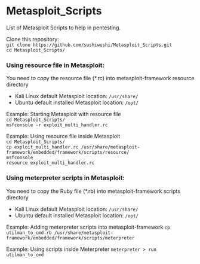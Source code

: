# Metasploit_Scripts
List of Metasploit Scripts to help in pentesting.
  
Clone this repository:  
`git clone https://github.com/sushiwushi/Metasploit_Scripts.git`     
`cd Metasploit_Scripts/`
  
### Using resource file in Metasploit:  
You need to copy the resource file (*.rc) into metasploit-framework resource directory
- Kali Linux default Metasploit location: `/usr/share/`  
- Ubuntu default installed Metasploit location: `/opt/`  
   
Example: Starting Metasploit with resource file  
`cd Metasploit_Scripts/`  
`msfconsole -r exploit_multi_handler.rc`  
  
Example: Using resource file inside Metasploit  
`cd Metasploit_Scripts/`  
`cp exploit_multi_handler.rc /usr/share/metasploit-framework/embedded/framework/scripts/resource/`   
`msfconsole`  
`resource exploit_multi_handler.rc`  

### Using meterpreter scripts in Metasploit:  
You need to copy the Ruby file (*.rb) into metasploit-framework scripts directory
- Kali Linux default Metasploit location: `/usr/share/`  
- Ubuntu default installed Metasploit location: `/opt/` 

Example: Adding meterpreter scripts into metasploit-framework
`cp utilman_to_cmd.rb /usr/share/metasploit-framework/embedded/framework/scripts/meterpreter`

Example: Using scripts inside Meterpreter
`meterpreter > run utilman_to_cmd `

